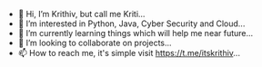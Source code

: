 - 👋 Hi, I’m Krithiv, but call me Kriti...
- 👀 I’m interested in Python, Java, Cyber Security and Cloud...
- 🌱 I’m currently learning things which will help me near future...
- 💞️ I’m looking to collaborate on projects...
- 📫 How to reach me, it's simple visit https://t.me/itskrithiv...

<!---
Krithiv-7/Krithiv-7 is a ✨ special ✨ repository because its `README.md` (this file) appears on your GitHub profile.
You can click the Preview link to take a look at your changes.
--->
